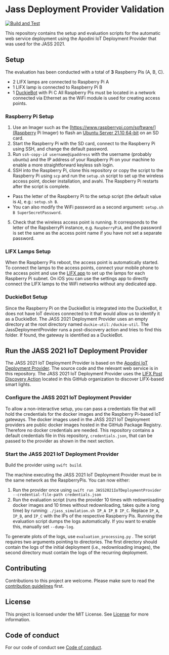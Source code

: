 <!--
This source file is part of the JASS open source project

SPDX-FileCopyrightText: 2019-2021 Paul Schmiedmayer and the JASS project authors (see CONTRIBUTORS.md) <paul.schmiedmayer@tum.de>

SPDX-License-Identifier: MIT
-->

# Jass Deployment Provider Validation

[![Build and Test](https://github.com/JASS-2021/JassDeploymentProviderValidation/actions/workflows/build-and-test.yml/badge.svg)](https://github.com/JASS-2021/JassDeploymentProviderValidation/actions/workflows/build-and-test.yml)

This repository contains the setup and evaluation scripts for the automatic web service deployment using the Apodini IoT Deployment Provider that was used for the JASS 2021.

## Setup
The evaluation has been conducted with a total of **3** Raspberry Pis (A, B, C).
 - 2 LIFX lamps are connected to Raspberry Pi A
 - 1 LIFX lamp is connected to Raspberry Pi B
 - 1 [DuckieBot](https://www.duckietown.org) with Pi C
All Raspberry Pis must be located in a network connected via Ethernet as the WiFi module is used for creating access points.

### Raspberry Pi Setup

1. Use an Imager such as the [https://www.raspberrypi.com/software/](Raspberry Pi Imager) to flash an [Ubuntu Server 21.10 64-bit](https://ubuntu.com/raspberry-pi/server) on an SD card.
2. Start the Raspberry Pi with the SD card, connect to the Raspberry Pi using SSH, and change the default password.
3. Run `ssh-copy-id username@ipaddress` with the username (probably ubuntu) and the IP address of your Raspberry Pi on your machine to enable a more straightforward keyless ssh login.
4. SSH into the Raspberry Pi, clone this repository or copy the script to the Raspberry Pi using `scp` and run the `setup.sh` script to set up the wireless access point, docker installation, and avahi. The Raspberry Pi restarts after the script is complete. 
 - Pass the letter of the Raspberry Pi to the setup script (the default value is `A`), e.g.: `setup.sh B`. 
 - You can also modify the WiFi password as a second argument: `setup.sh B SuperSecretPassword`.
5. Check that the wireless access point is running. It corresponds to the letter of the RapsberryPi instance, e.g. `RaspberryPiA`, and the password is set the same as the access point name if you have not set a separate password.

### LIFX Lamps Setup
When the Raspberry Pis reboot, the access point is automatically started.
To connect the lamps to the access points, connect your mobile phone to the access point and use the [LIFX app](https://www.lifx.com/pages/app) to set up the lamps for each Raspberry Pi subnet. On iOS you can use the settings app to directly connect the LIFX lamps to the WiFi networks without any dedicated app.

### DuckieBot Setup
Since the Raspberry Pi on the DuckieBot is integrated into the DuckieBot, it does not have IoT devices connected to it that would allow us to identify it as a DuckieBot.
The JASS 2021 Deployment Provider uses an empty directory at the root directory named `duckie-util`: `/duckie-util`.
The JassDeploymentProvider runs a post-discovery action and tries to find this folder. If found, the gateway is identified as a DuckieBot.

## Run the JASS 2021 IoT Deployment Provider

The JASS 2021 IoT Deployment Provider is based on the [Apodini IoT Deployment Provider](https://github.com/Apodini/ApodiniIoTDeploymentProvider). The source code and the relevant web service is in this repository. The JASS 2021 IoT Deployment Provider uses the [LIFX Post Discovery Action](https://github.com/JASS-2021/LIFXPostDiscoveryAction) located in this GitHub organization to discover LIFX-based smart lights.

### Configure the JASS 2021 IoT Deployment Provider
To allow a non-interactive setup, you can pass a credentials file that will hold the credentials for the docker images and the Raspberry Pi-based IoT gateways.
The docker images used in the JASS 2021 IoT Deployment providers are public docker images hosted in the GitHub Package Registry. Therefore no docker credentials are needed.
This repository contains a default credentials file in this repository, `credentials.json`, that can be passed to the provider as shown in the next section.

### Start the JASS 2021 IoT Deployment Provider
Build the provider using `swift build`. 

The machine executing the JASS 2021 IoT Deployment Provider must be in the same network as the RaspberryPis.
You can now either:
1. Run the provider once using `swift run JASS2021IoTDeploymentProvider --credential-file-path credentials.json`
2. Run the evaluation script (runs the provider 10 times with redownloading docker images and 10 times without redownloading, takes quite a long time) by running: `./jass_simulation.sh IP_A IP_B IP_C`. Replace `IP_A`, `IP_B`, and `IP_C` with the IPs of the respective Raspberry Pis.
Running the evaluation script dumps the logs automatically. If you want to enable this, manually set `--dump-log`. 

To generate plots of the logs, use `evaluation_processing.py` . The script requires two arguments pointing to directories. The first directory should contain the logs of the initial deployment (i.e., redownloading images), the second directory must contain the logs of the recurring deployment.

## Contributing
Contributions to this project are welcome. Please make sure to read the [contribution guidelines](https://github.com/Apodini/.github/blob/main/CONTRIBUTING.md) first.

## License
This project is licensed under the MIT License. See [License](https://github.com/Apodini/Apodini/blob/reuse/LICENSES/MIT.txt) for more information.

## Code of conduct
For our code of conduct see [Code of conduct](https://github.com/Apodini/.github/blob/main/CODE_OF_CONDUCT.md).
